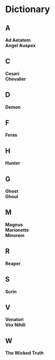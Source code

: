# Dictionary 

## A
**Ad Aetatem**  
**Angel** 
**Auspex**

## C
**Cesari**  
**Chevalier**  

## D
**Demon**  

## F
**Feras**  

## H
**Hunter**  

## G 
**Ghost**  
**Ghoul**  

## M 
**Magnus**  
**Marionette**  
**Minorem**  

## R 
**Reaper**  

## S
**Scrin** 

## V
**Venatori**  
**Vox Nihili**  

## W 
**The Wicked Truth**  


